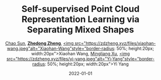 ---
title: "Self-supervised Point Cloud Representation Learning via Separating Mixed Shapes"
collection: publications
permalink: /publication/Self-sup2022
date: 2022-01-01
doi: 10.1109/TMM.2022.3206664
keywords: 
venue: 'IEEE Transactions on Multimedia'
paperurl: 'https://zdzheng.xyz/files/TMM_3D_Pre_Training.pdf'
blog: 'https://zhuanlan.zhihu.com/p/623476158'
code: 'https://github.com/cyysc1998/3d-pretraining'
author: '<a href="https://zdzheng.xyz/authors/Chao-Sun" class="author">Chao Sun</a>, <strong><a href="https://zdzheng.xyz/authors/Zhedong-Zheng" class="author">Zhedong Zheng</a></strong>, <a href="https://zdzheng.xyz/authors/Xiaohan-Wang" class="author"><img src="https://zdzheng.xyz/files/xiaohan-wang.jpeg"alt="Xiaohan-Wang"style="border-radius: 50%; height:20px; width:20px">Xiaohan Wang</a>, <a href="https://zdzheng.xyz/authors/Mingliang-Xu" class="author">Mingliang Xu</a>, <a href="https://zdzheng.xyz/authors/Yi-Yang" class="author"><img src="https://zdzheng.xyz/files/yi-yang.jpeg"alt="Yi-Yang"style="border-radius: 50%; height:20px; width:20px">Yi Yang</a>'
sqlauthor: 'Chao Sun, Zhedong Zheng, Xiaohan Wang, Mingliang Xu, Yi Yang, '
citation: ' Chao Sun,  Zhedong Zheng,  Xiaohan Wang,  Mingliang Xu,  Yi Yang, &quot;Self-supervised Point Cloud Representation Learning via Separating Mixed Shapes.&quot; IEEE Transactions on Multimedia, 2022. DOI: 10.1109/TMM.2022.3206664'
pub_year: '2022'
bib: >
    @article{sun2022self,<br>author = "Sun, Chao and Zheng, Zhedong and Wang, Xiaohan and Xu, Mingliang and Yang, Yi",<br>doi = "10.1109/TMM.2022.3206664",<br>title = "Self-supervised Point Cloud Representation Learning via Separating Mixed Shapes",<br>journal = "IEEE Transactions on Multimedia",<br>url = "https://zdzheng.xyz/files/TMM\_3D\_Pre\_Training.pdf",<br>code = "https://github.com/cyysc1998/3d-pretraining",<br>blog = "https://zhuanlan.zhihu.com/p/623476158",<br>year = "2022"
    }

---